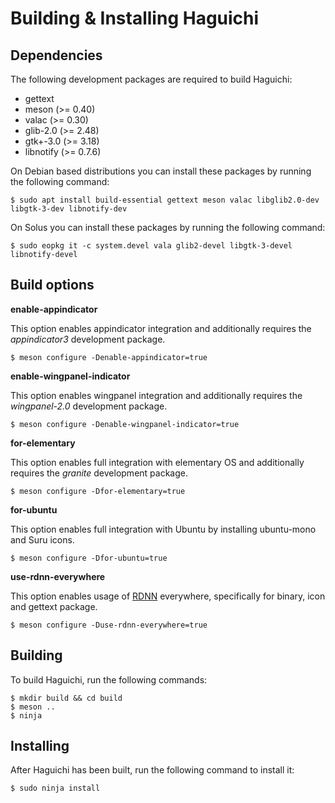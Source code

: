 
  Building & Installing Haguichi
  ==============================


  Dependencies
  ------------

  The following development packages are required to build Haguichi:

   * gettext
   * meson (>= 0.40)
   * valac (>= 0.30)
   * glib-2.0 (>= 2.48)
   * gtk+-3.0 (>= 3.18)
   * libnotify (>= 0.7.6)

  On Debian based distributions you can install these packages by running the following command:

    $ sudo apt install build-essential gettext meson valac libglib2.0-dev libgtk-3-dev libnotify-dev

  On Solus you can install these packages by running the following command:

    $ sudo eopkg it -c system.devel vala glib2-devel libgtk-3-devel libnotify-devel


  Build options
  -------------

  **enable-appindicator**

  This option enables appindicator integration and additionally requires the *appindicator3* development package.

    $ meson configure -Denable-appindicator=true


  **enable-wingpanel-indicator**

  This option enables wingpanel integration and additionally requires the *wingpanel-2.0* development package.

    $ meson configure -Denable-wingpanel-indicator=true


  **for-elementary**

  This option enables full integration with elementary OS and additionally requires the *granite* development package.

    $ meson configure -Dfor-elementary=true


  **for-ubuntu**

  This option enables full integration with Ubuntu by installing ubuntu-mono and Suru icons.

    $ meson configure -Dfor-ubuntu=true


  **use-rdnn-everywhere**

  This option enables usage of [RDNN](https://en.wikipedia.org/wiki/Reverse_domain_name_notation "Reverse Domain Name Notation") everywhere, specifically for binary, icon and gettext package.

    $ meson configure -Duse-rdnn-everywhere=true


  Building
  --------

  To build Haguichi, run the following commands:

    $ mkdir build && cd build
    $ meson ..
    $ ninja


  Installing
  ----------

  After Haguichi has been built, run the following command to install it:

    $ sudo ninja install

